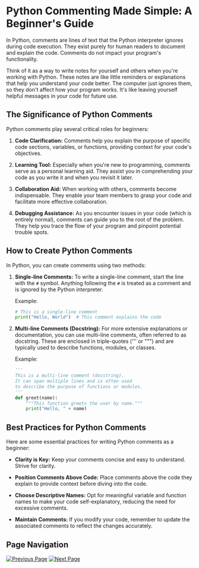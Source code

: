 # Python Commenting Made Simple: A Beginner's Guide

In Python, comments are lines of text that the Python interpreter ignores during code execution. They exist purely for human readers to document and explain the code. Comments do not impact your program's functionality.

Think of it as a way to write notes for yourself and others when you're working with Python. These notes are like little reminders or explanations that help you understand your code better. The computer just ignores them, so they don't affect how your program works. It's like leaving yourself helpful messages in your code for future use.

## The Significance of Python Comments

Python comments play several critical roles for beginners:

1. **Code Clarification:** Comments help you explain the purpose of specific code sections, variables, or functions, providing context for your code's objectives.

2. **Learning Tool:** Especially when you're new to programming, comments serve as a personal learning aid. They assist you in comprehending your code as you write it and when you revisit it later.

3. **Collaboration Aid:** When working with others, comments become indispensable. They enable your team members to grasp your code and facilitate more effective collaboration.

4. **Debugging Assistance:** As you encounter issues in your code (which is entirely normal), comments can guide you to the root of the problem. They help you trace the flow of your program and pinpoint potential trouble spots.

## How to Create Python Comments

In Python, you can create comments using two methods:

1. **Single-line Comments:** To write a single-line comment, start the line with the `#` symbol. Anything following the `#` is treated as a comment and is ignored by the Python interpreter.

    Example:

    ```python
    # This is a single-line comment
    print("Hello, World")  # This comment explains the code
    ```

2. **Multi-line Comments (Docstring):** For more extensive explanations or documentation, you can use multi-line comments, often referred to as docstring. These are enclosed in triple-quotes (''' or """) and are typically used to describe functions, modules, or classes.

    Example:

    ```python
    '''
    This is a multi-line comment (docstring).
    It can span multiple lines and is often used
    to describe the purpose of functions or modules.
    '''
    def greet(name):
        """This function greets the user by name."""
        print("Hello, " + name)
    ```

## Best Practices for Python Comments

Here are some essential practices for writing Python comments as a beginner:

- **Clarity is Key:** Keep your comments concise and easy to understand. Strive for clarity.

- **Position Comments Above Code:** Place comments above the code they explain to provide context before diving into the code.

- **Choose Descriptive Names:** Opt for meaningful variable and function names to make your code self-explanatory, reducing the need for excessive comments.

- **Maintain Comments:** If you modify your code, remember to update the associated comments to reflect the changes accurately.

## Page Navigation

[![Previous Page](https://img.shields.io/badge/Previous%20Page-0077B5?style=for-the-badge)](./c.%20Hello%20World.md)
[![Next Page](https://img.shields.io/badge/Next%20Page-1DA1F2?style=for-the-badge)](./d.%20Comments.md)
